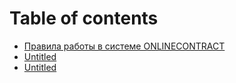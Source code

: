 # Table of contents

* [Правила работы в системе ONLINECONTRACT](README.md)
* [Untitled](untitled.md)
* [Untitled](untitled-1.md)

